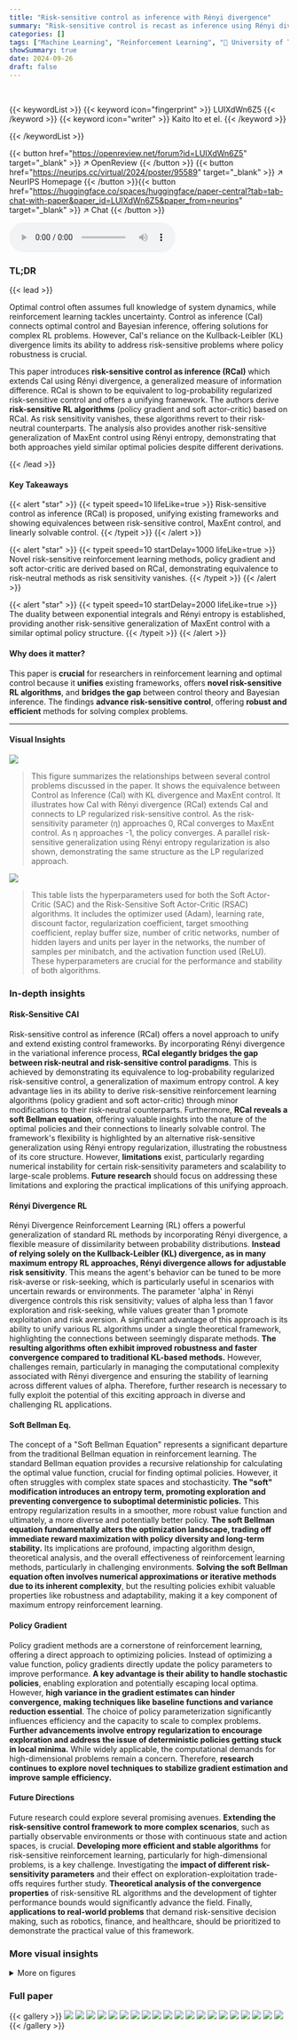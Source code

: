 ```yaml
---
title: "Risk-sensitive control as inference with Rényi divergence"
summary: "Risk-sensitive control is recast as inference using Rényi divergence, yielding new algorithms and revealing equivalences between seemingly disparate methods."
categories: []
tags: ["Machine Learning", "Reinforcement Learning", "🏢 University of Tokyo",]
showSummary: true
date: 2024-09-26
draft: false
---
```


<br>

{{< keywordList >}}
{{< keyword icon="fingerprint" >}} LUIXdWn6Z5 {{< /keyword >}}
{{< keyword icon="writer" >}} Kaito Ito et el. {{< /keyword >}}
 
{{< /keywordList >}}

{{< button href="https://openreview.net/forum?id=LUIXdWn6Z5" target="_blank" >}}
↗ OpenReview
{{< /button >}}
{{< button href="https://neurips.cc/virtual/2024/poster/95589" target="_blank" >}}
↗ NeurIPS Homepage
{{< /button >}}{{< button href="https://huggingface.co/spaces/huggingface/paper-central?tab=tab-chat-with-paper&paper_id=LUIXdWn6Z5&paper_from=neurips" target="_blank" >}}
↗ Chat
{{< /button >}}



<audio controls>
    <source src="https://ai-paper-reviewer.com/LUIXdWn6Z5/podcast.wav" type="audio/wav">
    Your browser does not support the audio element.
</audio>


### TL;DR


{{< lead >}}

Optimal control often assumes full knowledge of system dynamics, while reinforcement learning tackles uncertainty.  Control as inference (CaI) connects optimal control and Bayesian inference, offering solutions for complex RL problems.  However, CaI's reliance on the Kullback-Leibler (KL) divergence limits its ability to address risk-sensitive problems where policy robustness is crucial. 

This paper introduces **risk-sensitive control as inference (RCaI)** which extends CaI using Rényi divergence, a generalized measure of information difference.  RCaI is shown to be equivalent to log-probability regularized risk-sensitive control and offers a unifying framework. The authors derive **risk-sensitive RL algorithms** (policy gradient and soft actor-critic) based on RCaI.  As risk sensitivity vanishes, these algorithms revert to their risk-neutral counterparts. The analysis also provides another risk-sensitive generalization of MaxEnt control using Rényi entropy, demonstrating that both approaches yield similar optimal policies despite different derivations. 

{{< /lead >}}


#### Key Takeaways

{{< alert "star" >}}
{{< typeit speed=10 lifeLike=true >}} Risk-sensitive control as inference (RCaI) is proposed, unifying existing frameworks and showing equivalences between risk-sensitive control, MaxEnt control, and linearly solvable control. {{< /typeit >}}
{{< /alert >}}

{{< alert "star" >}}
{{< typeit speed=10 startDelay=1000 lifeLike=true >}} Novel risk-sensitive reinforcement learning methods, policy gradient and soft actor-critic are derived based on RCaI, demonstrating equivalence to risk-neutral methods as risk sensitivity vanishes. {{< /typeit >}}
{{< /alert >}}

{{< alert "star" >}}
{{< typeit speed=10 startDelay=2000 lifeLike=true >}} The duality between exponential integrals and Rényi entropy is established, providing another risk-sensitive generalization of MaxEnt control with a similar optimal policy structure. {{< /typeit >}}
{{< /alert >}}

#### Why does it matter?
This paper is **crucial** for researchers in reinforcement learning and optimal control because it **unifies** existing frameworks, offers **novel risk-sensitive RL algorithms**, and **bridges the gap** between control theory and Bayesian inference.  The findings **advance risk-sensitive control**, offering **robust and efficient** methods for solving complex problems.

------
#### Visual Insights



![](https://ai-paper-reviewer.com/LUIXdWn6Z5/figures_1_1.jpg)

> This figure summarizes the relationships between several control problems discussed in the paper.  It shows the equivalence between Control as Inference (CaI) with KL divergence and MaxEnt control.  It illustrates how CaI with Rényi divergence (RCaI) extends CaI and connects to LP regularized risk-sensitive control. As the risk-sensitivity parameter (η) approaches 0, RCaI converges to MaxEnt control.  As η approaches -1, the policy converges.  A parallel risk-sensitive generalization using Rényi entropy regularization is also shown, demonstrating the same structure as the LP regularized approach.





![](https://ai-paper-reviewer.com/LUIXdWn6Z5/tables_26_1.jpg)

> This table lists the hyperparameters used for both the Soft Actor-Critic (SAC) and the Risk-Sensitive Soft Actor-Critic (RSAC) algorithms.  It includes the optimizer used (Adam), learning rate, discount factor, regularization coefficient, target smoothing coefficient, replay buffer size, number of critic networks, number of hidden layers and units per layer in the networks, the number of samples per minibatch, and the activation function used (ReLU).  These hyperparameters are crucial for the performance and stability of both algorithms.





### In-depth insights


#### Risk-Sensitive CAI
Risk-sensitive control as inference (RCaI) offers a novel approach to unify and extend existing control frameworks. By incorporating Rényi divergence in the variational inference process, **RCaI elegantly bridges the gap between risk-neutral and risk-sensitive control paradigms**. This is achieved by demonstrating its equivalence to log-probability regularized risk-sensitive control, a generalization of maximum entropy control.  A key advantage lies in its ability to derive risk-sensitive reinforcement learning algorithms (policy gradient and soft actor-critic) through minor modifications to their risk-neutral counterparts.  Furthermore, **RCaI reveals a soft Bellman equation**, offering valuable insights into the nature of the optimal policies and their connections to linearly solvable control.  The framework's flexibility is highlighted by an alternative risk-sensitive generalization using Rényi entropy regularization, illustrating the robustness of its core structure.  However, **limitations** exist, particularly regarding numerical instability for certain risk-sensitivity parameters and scalability to large-scale problems.  **Future research** should focus on addressing these limitations and exploring the practical implications of this unifying approach.

#### Rényi Divergence RL
Rényi Divergence Reinforcement Learning (RL) offers a powerful generalization of standard RL methods by incorporating Rényi divergence, a flexible measure of dissimilarity between probability distributions.  **Instead of relying solely on the Kullback-Leibler (KL) divergence, as in many maximum entropy RL approaches, Rényi divergence allows for adjustable risk sensitivity**.  This means the agent's behavior can be tuned to be more risk-averse or risk-seeking, which is particularly useful in scenarios with uncertain rewards or environments.  The parameter 'alpha' in Rényi divergence controls this risk sensitivity; values of alpha less than 1 favor exploration and risk-seeking, while values greater than 1 promote exploitation and risk aversion. A significant advantage of this approach is its ability to unify various RL algorithms under a single theoretical framework, highlighting the connections between seemingly disparate methods. **The resulting algorithms often exhibit improved robustness and faster convergence compared to traditional KL-based methods.**  However, challenges remain, particularly in managing the computational complexity associated with Rényi divergence and ensuring the stability of learning across different values of alpha. Therefore, further research is necessary to fully exploit the potential of this exciting approach in diverse and challenging RL applications.

#### Soft Bellman Eq.
The concept of a "Soft Bellman Equation" represents a significant departure from the traditional Bellman equation in reinforcement learning.  The standard Bellman equation provides a recursive relationship for calculating the optimal value function, crucial for finding optimal policies.  However, it often struggles with complex state spaces and stochasticity. **The "soft" modification introduces an entropy term, promoting exploration and preventing convergence to suboptimal deterministic policies.** This entropy regularization results in a smoother, more robust value function and ultimately, a more diverse and potentially better policy.  **The soft Bellman equation fundamentally alters the optimization landscape, trading off immediate reward maximization with policy diversity and long-term stability.**  Its implications are profound, impacting algorithm design, theoretical analysis, and the overall effectiveness of reinforcement learning methods, particularly in challenging environments. **Solving the soft Bellman equation often involves numerical approximations or iterative methods due to its inherent complexity**, but the resulting policies exhibit valuable properties like robustness and adaptability, making it a key component of maximum entropy reinforcement learning.

#### Policy Gradient
Policy gradient methods are a cornerstone of reinforcement learning, offering a direct approach to optimizing policies.  Instead of optimizing a value function, policy gradients directly update the policy parameters to improve performance.  **A key advantage is their ability to handle stochastic policies**, enabling exploration and potentially escaping local optima. However, **high variance in the gradient estimates can hinder convergence, making techniques like baseline functions and variance reduction essential**.  The choice of policy parameterization significantly influences efficiency and the capacity to scale to complex problems. **Further advancements involve entropy regularization to encourage exploration and address the issue of deterministic policies getting stuck in local minima.**  While widely applicable, the computational demands for high-dimensional problems remain a concern.  Therefore, **research continues to explore novel techniques to stabilize gradient estimation and improve sample efficiency.**

#### Future Directions
Future research could explore several promising avenues. **Extending the risk-sensitive control framework to more complex scenarios**, such as partially observable environments or those with continuous state and action spaces, is crucial.  **Developing more efficient and stable algorithms** for risk-sensitive reinforcement learning, particularly for high-dimensional problems, is a key challenge.  Investigating the **impact of different risk-sensitivity parameters** and their effect on exploration-exploitation trade-offs requires further study.  **Theoretical analysis of the convergence properties** of risk-sensitive RL algorithms and the development of tighter performance bounds would significantly advance the field. Finally, **applications to real-world problems** that demand risk-sensitive decision making, such as robotics, finance, and healthcare, should be prioritized to demonstrate the practical value of this framework.


### More visual insights

<details>
<summary>More on figures
</summary>


![](https://ai-paper-reviewer.com/LUIXdWn6Z5/figures_2_1.jpg)

> This figure shows a graphical model representation of Control as Inference (CaI).  It illustrates the relationships between the states (x), control inputs (u), and optimality variables (O) over a time horizon T.  Each time step t has a state variable xt, a control input ut, and an optimality variable Ot. The optimality variable Ot indicates whether (xt, ut) is optimal or not.  The arrows represent the conditional dependencies: the next state xt+1 depends on the current state xt and the control input ut; and the optimality variable Ot depends on the current state xt and control input ut.


![](https://ai-paper-reviewer.com/LUIXdWn6Z5/figures_8_1.jpg)

> This figure shows the average episode cost for the risk-sensitive soft actor-critic (RSAC) algorithm with different values of the risk-sensitivity parameter η, compared to the standard soft actor-critic (SAC) algorithm.  The experiment was conducted using the Pendulum-v1 environment from OpenAI Gym. The results demonstrate the impact of the risk-sensitivity parameter on the average episode cost and highlight the robustness of RSAC against perturbations in the environment (changes in pendulum length).


![](https://ai-paper-reviewer.com/LUIXdWn6Z5/figures_9_1.jpg)

> This figure shows the empirical distributions of episode costs for different risk-sensitivity parameters (η) in the Pendulum-v1 environment.  Three subplots represent different pendulum lengths (l): the original length (l=1.0) used during training, and perturbed lengths (l=1.25 and l=1.5). Each subplot displays distributions for various η values (including η=0 for standard SAC), illustrating the impact of risk sensitivity on cost distribution under system perturbations. The distributions are obtained from 20 independent training runs, each with 100 sampling paths for cost calculation.


![](https://ai-paper-reviewer.com/LUIXdWn6Z5/figures_26_1.jpg)

> This figure shows the training curves for the risk-sensitive soft actor-critic (RSAC) algorithm with different values of the risk-sensitivity parameter η, along with a standard soft actor-critic (SAC) algorithm. The x-axis represents the number of learning steps, and the y-axis represents the average episode cost. The shaded regions represent the standard deviation of the results.  The plot demonstrates how the choice of risk-sensitivity affects the learning process and the final performance of the algorithm.


</details>






### Full paper

{{< gallery >}}
<img src="https://ai-paper-reviewer.com/LUIXdWn6Z5/1.png" class="grid-w50 md:grid-w33 xl:grid-w25" />
<img src="https://ai-paper-reviewer.com/LUIXdWn6Z5/2.png" class="grid-w50 md:grid-w33 xl:grid-w25" />
<img src="https://ai-paper-reviewer.com/LUIXdWn6Z5/3.png" class="grid-w50 md:grid-w33 xl:grid-w25" />
<img src="https://ai-paper-reviewer.com/LUIXdWn6Z5/4.png" class="grid-w50 md:grid-w33 xl:grid-w25" />
<img src="https://ai-paper-reviewer.com/LUIXdWn6Z5/5.png" class="grid-w50 md:grid-w33 xl:grid-w25" />
<img src="https://ai-paper-reviewer.com/LUIXdWn6Z5/6.png" class="grid-w50 md:grid-w33 xl:grid-w25" />
<img src="https://ai-paper-reviewer.com/LUIXdWn6Z5/7.png" class="grid-w50 md:grid-w33 xl:grid-w25" />
<img src="https://ai-paper-reviewer.com/LUIXdWn6Z5/8.png" class="grid-w50 md:grid-w33 xl:grid-w25" />
<img src="https://ai-paper-reviewer.com/LUIXdWn6Z5/9.png" class="grid-w50 md:grid-w33 xl:grid-w25" />
<img src="https://ai-paper-reviewer.com/LUIXdWn6Z5/10.png" class="grid-w50 md:grid-w33 xl:grid-w25" />
<img src="https://ai-paper-reviewer.com/LUIXdWn6Z5/11.png" class="grid-w50 md:grid-w33 xl:grid-w25" />
<img src="https://ai-paper-reviewer.com/LUIXdWn6Z5/12.png" class="grid-w50 md:grid-w33 xl:grid-w25" />
<img src="https://ai-paper-reviewer.com/LUIXdWn6Z5/13.png" class="grid-w50 md:grid-w33 xl:grid-w25" />
<img src="https://ai-paper-reviewer.com/LUIXdWn6Z5/14.png" class="grid-w50 md:grid-w33 xl:grid-w25" />
<img src="https://ai-paper-reviewer.com/LUIXdWn6Z5/15.png" class="grid-w50 md:grid-w33 xl:grid-w25" />
<img src="https://ai-paper-reviewer.com/LUIXdWn6Z5/16.png" class="grid-w50 md:grid-w33 xl:grid-w25" />
<img src="https://ai-paper-reviewer.com/LUIXdWn6Z5/17.png" class="grid-w50 md:grid-w33 xl:grid-w25" />
<img src="https://ai-paper-reviewer.com/LUIXdWn6Z5/18.png" class="grid-w50 md:grid-w33 xl:grid-w25" />
<img src="https://ai-paper-reviewer.com/LUIXdWn6Z5/19.png" class="grid-w50 md:grid-w33 xl:grid-w25" />
<img src="https://ai-paper-reviewer.com/LUIXdWn6Z5/20.png" class="grid-w50 md:grid-w33 xl:grid-w25" />
{{< /gallery >}}